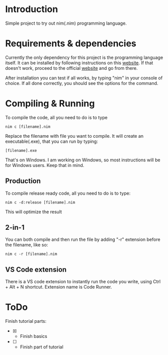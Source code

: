 # Introduction
Simple project to try out nim(.nim) programming language. 

# Requirements & dependencies
Currently the only dependency for this project is the programming language itself. 
It can be installed by following instructions on this 
[website](https://nim-lang.org/install.html).
If that doesn't work, proceed to the official [website](https://nim-lang.org/) and go 
from there.

After installation you can test if all works, by typing "nim" in your console of choice.
If all done correctly, you should see the options for the command.
# Compiling & Running
To compile the code, all you need to do is to type 
```
nim c [filename].nim
```
Replace the filename with file you want to compile. It will create an executable(.exe),
that you can run by typing:
```
[filename].exe
```
That's on Windows. I am working on Windows, so most instructions will be for Windows 
users. Keep that in mind.
## Production
To compile release ready code, all you need to do is to type:
```
nim c -d:release [filename].nim
```
This will optimize the result

## 2-in-1
You can both compile and then run the file by adding "-r" extension before the filename,
like so:
```
nim c -r [filename].nim
```

## VS Code extension
There is a VS code extension to instantly run the code you write, using Ctrl + Alt + N
shortcut. Extension name is Code Runner.

# ToDo
Finish tutorial parts:
- [X] - Finish basics
- [ ] - Finish part of tutorial
